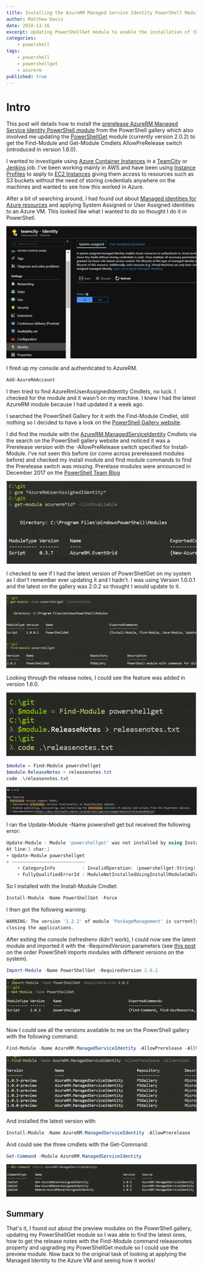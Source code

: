 ```yaml
---
title: Installing the AzureRM Managed Service Identity PowerShell Module
author: Matthew Davis
date: 2018-11-16
excerpt: Updating PowerShellGet module to enable the installation of the prerelease module for AzureRM
categories: 
    - powershell
tags:
    - powershell
    - powershellget
    - azurerm
published: true
---
```


# Intro

This post will details how to install the [prerelease AzureRM Managed Service Identity PowerShell module] from the PowerShell gallery which also involved me updating the [PowerShellGet] module (currently version 2.0.2) to get the Find-Module and Get-Module Cmdlets AllowPreRelease switch (introduced in version 1.6.0).

I wanted to investigate using [Azure Container Instances] in a [TeamCity] or [Jenkins] job. I've been working mainly in AWS and have been using [Instance Profiles] to apply to [EC2 Instances] giving them access to resources such as S3 buckets without the need of storing credentials anywhere on the machines and wanted to see how this worked in Azure.

After a bit of searching around, I had found out about [Managed identities for Azure resources] and applying System Assigned or User Assigned identities to an Azure VM. This looked like what I wanted to do so thought I do it in PowerShell.

![VM Identity blade via the portal](/images/install-managed-service-identity-module/vm-identity.png)

I fired up my console and authenticated to AzureRM.

```powershell
Add-AzureRmAccount
```

I then tried to find AzureRmUserAssignedIdentity Cmdlets, no luck. I checked for the module and it wasn't on my machine. I knew I had the latest AzureRM module because I had updated it a week ago.

I searched the PowerShell Gallery for it with the Find-Module Cmdlet, still nothing so I decided to have a look on the [PowerShell Gallery website].

I did find the module with the [AzureRM.ManagedServiceIdentity] Cmdlets via the search on the PowerShell gallery website and noticed it was a Prerelease version with the -AllowPreRelease switch specified for Install-Module. I've not seen this before (or come across prereleased modules before) and checked my install module and find module commands to find the Prerelease switch was missing. Prerelase modules were announced in December 2017 on the [PowerShell Team Blog]

![Find-Module with no prerelease switch](/images/install-managed-service-identity-module/module-search.png)

I checked to see if I had the latest version of PowerShellGet on my system as I don't remember ever updating it and I hadn't. I was using Version 1.0.0.1 and the latest on the gallery was 2.0.2 so thought I would update to it.

![Showing the latest version of PowerShellget from the PowerShell gallery](/images/install-managed-service-identity-module/latest-psget-module.png)

Looking through the release notes, I could see the feature was added in version 1.6.0.

![Getting the release notes for the module](/images/install-managed-service-identity-module/release-notes.png)

```powershell
$module = Find-Module powershellget
$module.ReleaseNotes > releasenotes.txt
code .\releasenotes.txt
```

![Release notes shown in vscode](/images/install-managed-service-identity-module/release-notes1.png)

I ran the Update-Module -Name powershell get but received the following error:

```powershell
Update-Module : Module 'powershellget' was not installed by using Install-Module, so it cannot be updated.
At line:1 char:1
+ Update-Module powershellget
+ ~~~~~~~~~~~~~~~~~~~~~~~~~~~
    + CategoryInfo          : InvalidOperation: (powershellget:String) [Write-Error], WriteErrorException
    + FullyQualifiedErrorId : ModuleNotInstalledUsingInstallModuleCmdlet,Update-Module
```

So I installed with the Install-Module Cmdlet:

```powershell
Install-Module -Name PowerShellGet -Force
```

I then got the following warning:

```powershell
WARNING: The version '1.2.2' of module 'PackageManagement' is currently in use. Retry the operation after
closing the applications.
```

After exiting the console (refreshenv didn't work), I could now see the latest module and imported it with the -RequiredVersion parameters (see [this post] on the order PowerShell imports modules with different versions on the system).

```powershell
Import-Module -Name PowerShellGet -RequiredVersion 2.0.2
```

![Importing version 2.0.2 of PowerShellGet with Import-Module cmdlet](/images/install-managed-service-identity-module/ps-get-2-0-2.png)

Now I could see all the versions available to me on the PowerShell gallery with the following command:

```powershell
Find-Module -Name AzureRM.ManagedServiceIdentity -AllowPrerelease -AllVersions
```

![Finding all the versions of the module from the gallery](/images/install-managed-service-identity-module/find-module-prerelease.png)

And installed the latest version with:

```powershell
Install-Module -Name AzureRM.ManagedServiceIdentity -AllowPrerelease
```

And could see the three cmdlets with the Get-Command:

```powershell
Get-Command -Module AzureRM.ManagedServiceIdentity
```

![Output of Get-Command](/images/install-managed-service-identity-module/get-command.png)

## Summary

That's it, I found out about the preview modules on the PowerShell gallery, updating my PowerShellGet module so I was able to find the latest ones, how to get the release notes with the Find-Module command releasenotes property and upgrading my PowerShellGet module so I could use the preview module. Now back to the original task of looking at applying the Managed Identity to the Azure VM and seeing how it works!

[PowerShellGet]: https://www.powershellgallery.com/packages/PowerShellGet/2.0.2
[Azure Container Instances]: https://azure.microsoft.com/en-ca/services/container-instances/
[Instance Profiles]: https://docs.aws.amazon.com/IAM/latest/UserGuide/id_roles_use_switch-role-ec2_instance-profiles.html
[EC2 instances]: https://aws.amazon.com/ec2/
[TeamCity]: https://www.jetbrains.com/teamcity/
[Jenkins]: https://jenkins.io/
[Managed identities for Azure resources]: https://docs.microsoft.com/en-us/azure/active-directory/managed-identities-azure-resources/overview
[PowerShell Team Blog]: https://blogs.msdn.microsoft.com/powershell/2017/12/05/prerelease-versioning-added-to-powershellget-and-powershell-gallery/
[PowerShell Gallery website]: https://www.powershellgallery.com
[AzureRM.ManagedServiceIdentity]: https://docs.microsoft.com/en-us/powershell/module/azurerm.managedserviceidentity/?view=azurermps-6.12.0
[prerelease AzureRM Managed Service Identity PowerShell module]: https://www.powershellgallery.com/packages/AzureRM.ManagedServiceIdentity/1.0.5-preview
[this post]: https://info.sapien.com/index.php/scripting/scripting-modules/which-version-does-import-module-import